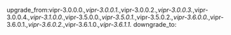 upgrade_from:vipr-3.0.0.0.*,vipr-3.0.0.1.*,vipr-3.0.0.2.*,vipr-3.0.0.3.*,vipr-3.0.0.4.*,vipr-3.1.0.0.*,vipr-3.5.0.0.*,vipr-3.5.0.1.*,vipr-3.5.0.2.*,vipr-3.6.0.0.*,vipr-3.6.0.1.*,vipr-3.6.0.2.*,vipr-3.6.1.0.*,vipr-3.6.1.1.*
downgrade_to:

